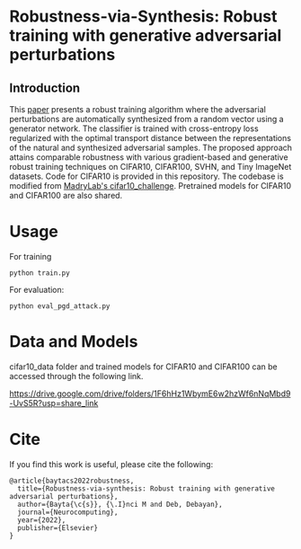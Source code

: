 # Robustness-via-Synthesis: Robust training with generative adversarial perturbations
## Introduction

This [paper](https://www.sciencedirect.com/science/article/pii/S0925231222013091?via%3Dihub) presents a robust training algorithm where the adversarial perturbations are automatically synthesized from a random vector using a generator network. The classifier is trained with cross-entropy loss regularized with the optimal transport distance between the representations of the natural and synthesized adversarial samples. The proposed approach attains comparable robustness with various gradient-based and generative robust training techniques on CIFAR10, CIFAR100, SVHN, and Tiny ImageNet datasets. Code for CIFAR10 is provided in this repository. The codebase is modified from [MadryLab's cifar10_challenge](https://github.com/MadryLab/cifar10_challenge.git). Pretrained models for CIFAR10 and CIFAR100 are also shared.

# Usage
For training
```
python train.py
```
For evaluation:
```
python eval_pgd_attack.py
```
# Data and Models
cifar10_data folder and trained models for CIFAR10 and CIFAR100 can be accessed through the following link.

https://drive.google.com/drive/folders/1F6hHz1WbymE6w2hzWf6nNqMbd9-UvS5R?usp=share_link

# Cite
If you find this work is useful, please cite the following:
```
@article{baytacs2022robustness,
  title={Robustness-via-synthesis: Robust training with generative adversarial perturbations},
  author={Bayta{\c{s}}, {\.I}nci M and Deb, Debayan},
  journal={Neurocomputing},
  year={2022},
  publisher={Elsevier}
}
```

